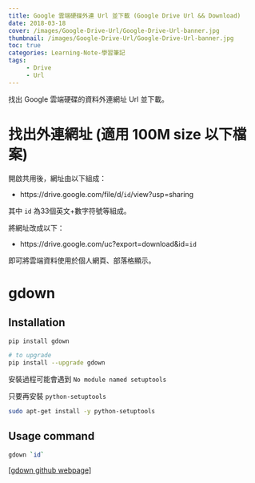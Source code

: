 ```yaml
---
title: Google 雲端硬碟外連 Url 並下載 (Google Drive Url && Download)
date: 2018-03-18
cover: /images/Google-Drive-Url/Google-Drive-Url-banner.jpg
thumbnail: /images/Google-Drive-Url/Google-Drive-Url-banner.jpg
toc: true
categories: Learning-Note-學習筆記
tags:
     - Drive
     - Url
---
```


找出 Google 雲端硬碟的資料外連網址 Url 並下載。

<!-- more -->

# 找出外連網址 (適用 100M size 以下檔案)

開啟共用後，網址由以下組成：

* https<span>://drive<span>.google<span>.com/file/d/`id`/view?usp=sharing

其中 `id` 為33個英文+數字符號等組成。

將網址改成以下：

* https<span>://drive<span>.google<span>.com/uc?export=download&id=`id`

即可將雲端資料使用於個人網頁、部落格顯示。

# gdown

## Installation
```bash
pip install gdown

# to upgrade
pip install --upgrade gdown
```

安裝過程可能會遇到 `No module named setuptools`


只要再安裝 `python-setuptools`

```bash
sudo apt-get install -y python-setuptools
```

## Usage command
```bash
gdown `id`
```

[[gdown github webpage]](https://github.com/wkentaro/gdown)